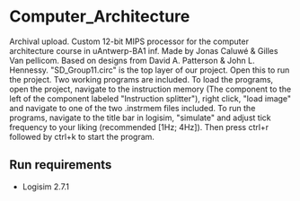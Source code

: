 # Computer_Architecture
Archival upload. Custom 12-bit MIPS processor for the computer architecture course in uAntwerp-BA1 inf.
Made by Jonas Caluwé & Gilles Van pellicom.
Based on designs from David A. Patterson & John L. Hennessy.
"SD_Group11.circ" is the top layer of our project. Open this to run the project.
Two working programs are included. To load the programs, open the project, navigate to the instruction memory (The component to the left of the component labeled "Instruction splitter"), right click, "load image" and navigate to one of the two .instrmem files included.
To run the programs, navigate to the title bar in logisim, "simulate" and adjust tick frequency to your liking (recommended [1Hz; 4Hz]). Then press ctrl+r followed by ctrl+k to start the program.


## Run requirements
- Logisim 2.7.1
